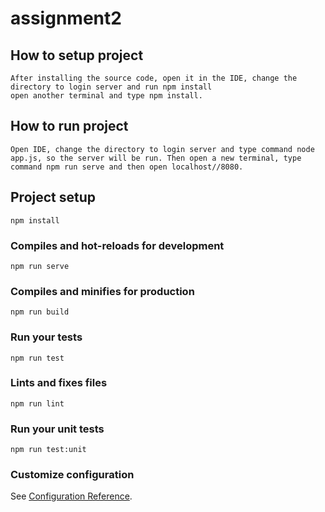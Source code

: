 # assignment2

## How to setup project
```
After installing the source code, open it in the IDE, change the directory to login server and run npm install
open another terminal and type npm install.

```
## How to run project 
```
Open IDE, change the directory to login server and type command node app.js, so the server will be run. Then open a new terminal, type command npm run serve and then open localhost//8080.
```

## Project setup
```
npm install
```

### Compiles and hot-reloads for development
```
npm run serve
```

### Compiles and minifies for production
```
npm run build
```

### Run your tests
```
npm run test
```

### Lints and fixes files
```
npm run lint
```

### Run your unit tests
```
npm run test:unit
```

### Customize configuration
See [Configuration Reference](https://cli.vuejs.org/config/).
